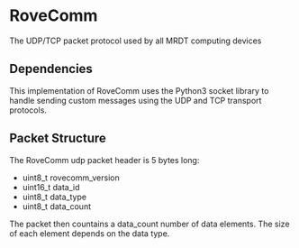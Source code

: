 # RoveComm
The UDP/TCP packet protocol used by all MRDT computing devices

## Dependencies
This implementation of RoveComm uses the Python3 socket library to handle sending custom messages using the UDP and TCP transport protocols.

## Packet Structure
The RoveComm udp packet header is 5 bytes long:
* uint8_t rovecomm_version
* uint16_t data_id   
* uint8_t  data_type
* uint8_t  data_count

The packet then countains a data_count number of data elements. The size of each element depends on the data type.